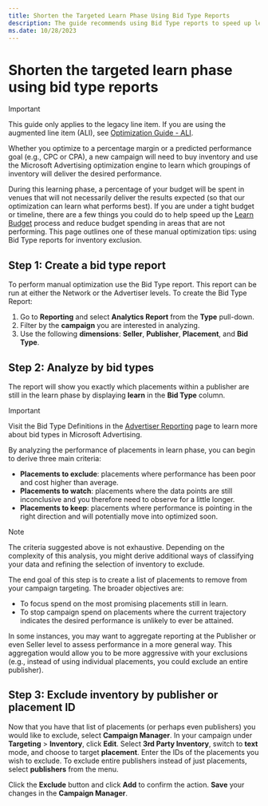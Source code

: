 ```yaml
---
title: Shorten the Targeted Learn Phase Using Bid Type Reports
description: The guide recommends using Bid Type reports to speed up learning for new campaign goals. It only applies to the legacy line item.
ms.date: 10/28/2023
---
```


# Shorten the targeted learn phase using bid type reports

> [!IMPORTANT]
> This guide only applies to the legacy line item. If you are using the augmented line item (ALI), see [Optimization Guide - ALI](optimization-guide-ali.md).

Whether you optimize to a percentage margin or a predicted performance goal (e.g., CPC or CPA), a new campaign will need to buy inventory and use the Microsoft Advertising optimization engine to learn which groupings of inventory will deliver the desired performance.

During this learning phase, a percentage of your budget will be spent in venues that will not necessarily deliver the results expected (so that our optimization can learn what performs best). If you are under a tight budget or timeline, there are a few things you could do to help speed up the [Learn Budget](learn-budget.md) process and reduce budget spending in areas that are not performing. This page outlines one of these manual optimization tips: using Bid Type reports for inventory exclusion.

## Step 1: Create a bid type report

To perform manual optimization use the Bid Type report. This report can be run at either the Network or the Advertiser levels. To create the Bid Type Report:

1. Go to **Reporting** and select **Analytics Report** from the **Type** pull-down.
1. Filter by the **campaign** you are interested in analyzing.
1. Use the following **dimensions**: **Seller**, **Publisher**, **Placement**, and **Bid Type**.

## Step 2: Analyze by bid types

The report will show you exactly which placements within a publisher are still in the learn phase by displaying **learn** in the **Bid Type** column.

> [!IMPORTANT]
> Visit the Bid Type Definitions in the [Advertiser Reporting](advertiser-reporting.md) page to learn more about bid types in Microsoft Advertising.

By analyzing the performance of placements in learn phase, you can begin to derive three main criteria:

- **Placements to exclude**: placements where performance has been poor and cost higher than average.
- **Placements to watch**: placements where the data points are still inconclusive and you therefore need to observe for a little longer.
- **Placements to keep**: placements where performance is pointing in the right direction and will potentially move into optimized soon.

> [!NOTE]
> The criteria suggested above is not exhaustive. Depending on the complexity of this analysis, you might derive additional ways of classifying your data and refining the selection of inventory to exclude.

The end goal of this step is to create a list of placements to remove from your campaign targeting. The broader objectives are:

- To focus spend on the most promising placements still in learn.
- To stop campaign spend on placements where the current trajectory
  indicates the desired performance is unlikely to ever be attained.

In some instances, you may want to aggregate reporting at the Publisher or even Seller level to assess performance in a more general way. This aggregation would allow you to be more aggressive with your exclusions (e.g., instead of using individual placements, you could exclude an entire publisher).

## Step 3: Exclude inventory by publisher or placement ID

Now that you have that list of placements (or perhaps even publishers) you would like to exclude, select **Campaign Manager**. In your campaign under **Targeting** \>  **Inventory**, click **Edit**. Select **3rd Party Inventory**, switch to **text** mode, and choose to target **placement**. Enter the IDs of the placements you wish to exclude. To exclude entire publishers instead of just placements, select **publishers** from the menu.

Click the **Exclude** button and click **Add** to confirm the action. **Save** your changes in the **Campaign Manager**.
